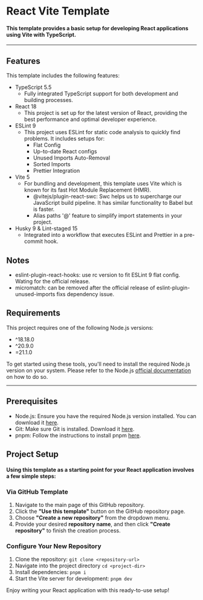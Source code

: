 # React Vite Template

#### This template provides a basic setup for developing React applications using Vite with TypeScript.

---

## Features

This template includes the following features:

- TypeScript 5.5
  - Fully integrated TypeScript support for both development and building processes.
- React 18
  - This project is set up for the latest version of React, providing the best performance and optimal developer experience.
- ESLint 9
  - This project uses ESLint for static code analysis to quickly find problems. It includes setups for:
    - Flat Config
    - Up-to-date React configs
    - Unused Imports Auto-Removal
    - Sorted Imports
    - Prettier Integration
- Vite 5
  - For bundling and development, this template uses Vite which is known for its fast Hot Module Replacement (HMR).
    - @vitejs/plugin-react-swc: Swc helps us to supercharge our JavaScript build pipeline. It has similar functionality to Babel but is faster.
    - Alias paths '@' feature to simplify import statements in your project.
- Husky 9 & Lint-staged 15
  - Integrated into a workflow that executes ESLint and Prettier in a pre-commit hook.

## Notes

- eslint-plugin-react-hooks: use rc version to fit ESLint 9 flat config. Wating for the official release.
- micromatch: can be removed after the official release of eslint-plugin-unused-imports fixs dependency issue.

## Requirements

This project requires one of the following Node.js versions:

- ^18.18.0
- ^20.9.0
- =21.1.0

To get started using these tools, you'll need to install the required Node.js version on your system. Please refer to the Node.js [official documentation](https://nodejs.org/) on how to do so.

---

## Prerequisites

- Node.js: Ensure you have the required Node.js version installed. You can download it [here](https://nodejs.org/).
- Git: Make sure Git is installed. Download it [here](https://git-scm.com/).
- pnpm: Follow the instructions to install pnpm [here](https://pnpm.io/installation).

## Project Setup

#### Using this template as a starting point for your React application involves a few simple steps:

### Via GitHub Template

1. Navigate to the main page of this GitHub repository.
2. Click the **"Use this template"** button on the GitHub repository page.
3. Choose **"Create a new repository"** from the dropdown menu.
4. Provide your desired **repository name**, and then click **"Create repository"** to finish the creation process.

### Configure Your New Repository

1. Clone the repository: `git clone <repository-url>`
2. Navigate into the project directory `cd <project-dir>`
3. Install dependencies: `pnpm i`
4. Start the Vite server for development: `pnpm dev`

Enjoy writing your React application with this ready-to-use setup!
